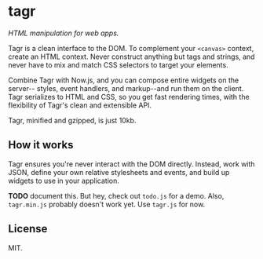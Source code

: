 # tagr

*HTML manipulation for web apps.*

Tagr is a clean interface to the DOM. To complement your `<canvas>` context,
create an HTML context. Never construct anything but tags and strings, and never
have to mix and match CSS selectors to target your elements.

Combine Tagr with Now.js, and you can compose entire widgets on the server--
styles, event handlers, and markup--and run them on the client. Tagr
serializes to HTML and CSS, so you get fast rendering times, with the
flexibility of Tagr's clean and extensible API.

Tagr, minified and gzipped, is just 10kb.

## How it works

Tagr ensures you're never interact with the DOM directly. Instead, work with
JSON, define your own relative stylesheets and events, and build up widgets
to use in your application.

**TODO** document this. But hey, check out `todo.js` for a demo. Also,
`tagr.min.js` probably doesn't work yet. Use `tagr.js` for now.

## License

MIT.